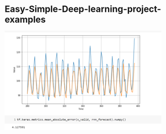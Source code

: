 # Easy-Simple-Deep-learning-project-examples
![GitHub Logo](https://github.com/JonathanSum/Easy-Simple-Deep-learning-project-examples/blob/master/download.png)

